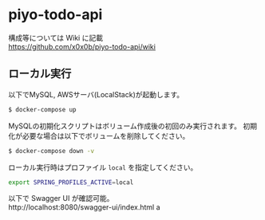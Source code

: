 # piyo-todo-api

構成等については Wiki に記載  
https://github.com/x0x0b/piyo-todo-api/wiki

## ローカル実行

以下でMySQL, AWSサーバ(LocalStack)が起動します。

```bash
$ docker-compose up
```

MySQLの初期化スクリプトはボリューム作成後の初回のみ実行されます。
初期化が必要な場合は以下でボリュームを削除してください。

```bash
$ docker-compose down -v
```

ローカル実行時はプロファイル `local` を指定してください。

```bash
export SPRING_PROFILES_ACTIVE=local
```

以下で Swagger UI が確認可能。  
http://localhost:8080/swagger-ui/index.html
a
